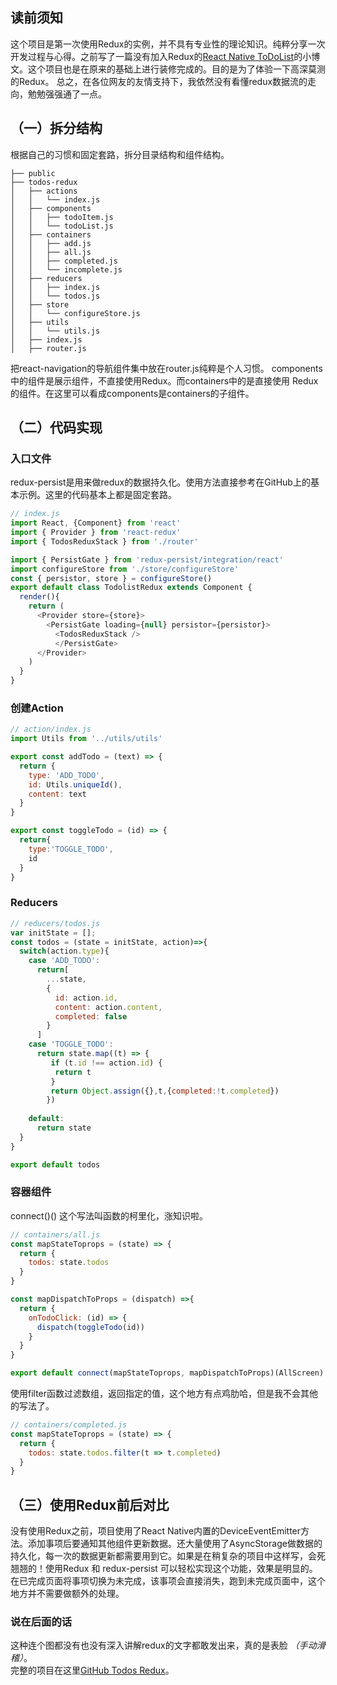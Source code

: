 ## 读前须知
这个项目是第一次使用Redux的实例，并不具有专业性的理论知识。纯粹分享一次开发过程与心得。之前写了一篇没有加入Redux的[React Native ToDoList](https://segmentfault.com/a/1190000015933522)的小博文。这个项目也是在原来的基础上进行装修完成的。目的是为了体验一下高深莫测的Redux。
总之，在各位网友的友情支持下，我依然没有看懂redux数据流的走向，勉勉强强通了一点。

## （一）拆分结构
根据自己的习惯和固定套路，拆分目录结构和组件结构。
```
├── public
├── todos-redux 
│   ├── actions                             
│   │   └── index.js             
│   ├── components
│   │   ├── todoItem.js
│   │   └── todoList.js
│   ├── containers
│   │   ├── add.js
│   │   ├── all.js
│   │   ├── completed.js
│   │   └── incomplete.js
│   ├── reducers
│   │   ├── index.js
│   │   └── todos.js
│   ├── store                             
│   │   └── configureStore.js 
│   ├── utils                             
│   │   └── utils.js 
│   ├── index.js
│   ├── router.js
```
把react-navigation的导航组件集中放在router.js纯粹是个人习惯。
components中的组件是展示组件，不直接使用Redux。而containers中的是直接使用 Redux的组件。在这里可以看成components是containers的子组件。

## （二）代码实现
### 入口文件
redux-persist是用来做redux的数据持久化。使用方法直接参考在GitHub上的基本示例。这里的代码基本上都是固定套路。
```js
// index.js
import React, {Component} from 'react'
import { Provider } from 'react-redux'
import { TodosReduxStack } from './router'

import { PersistGate } from 'redux-persist/integration/react'
import configureStore from './store/configureStore'
const { persistor, store } = configureStore()
export default class TodolistRedux extends Component {
  render(){
    return (
      <Provider store={store}>
        <PersistGate loading={null} persistor={persistor}>
          <TodosReduxStack />
          </PersistGate>
      </Provider>
    )
  }
}
```
### 创建Action

```js
// action/index.js
import Utils from '../utils/utils'

export const addTodo = (text) => {
  return {
    type: 'ADD_TODO',
    id: Utils.uniqueId(),
    content: text
  }
}

export const toggleTodo = (id) => {
  return{
    type:'TOGGLE_TODO',
    id
  }
}
```

### Reducers
```js
// reducers/todos.js
var initState = [];
const todos = (state = initState, action)=>{
  switch(action.type){
    case 'ADD_TODO':
      return[
        ...state,
        {
          id: action.id,
          content: action.content,
          completed: false
        }
      ]
    case 'TOGGLE_TODO':
      return state.map((t) => {
         if (t.id !== action.id) {
          return t
         } 
         return Object.assign({},t,{completed:!t.completed})
        })
      
    default:
      return state
  }
}

export default todos
```

### 容器组件

connect()() 这个写法叫函数的柯里化，涨知识啦。
```js
// containers/all.js
const mapStateToprops = (state) => {
  return {
    todos: state.todos
  }
}

const mapDispatchToProps = (dispatch) =>{
  return {
    onTodoClick: (id) => {
      dispatch(toggleTodo(id))
    }
  }
}

export default connect(mapStateToprops, mapDispatchToProps)(AllScreen)
```
使用filter函数过滤数组，返回指定的值，这个地方有点鸡肋哈，但是我不会其他的写法了。
```js
// containers/completed.js
const mapStateToprops = (state) => {
  return {
    todos: state.todos.filter(t => t.completed)
  }
}
```
## （三）使用Redux前后对比
没有使用Redux之前，项目使用了React Native内置的DeviceEventEmitter方法。添加事项后要通知其他组件更新数据。还大量使用了AsyncStorage做数据的持久化，每一次的数据更新都需要用到它。如果是在稍复杂的项目中这样写，会死翘翘的！使用Redux 和 redux-persist 可以轻松实现这个功能，效果是明显的。在已完成页面将事项切换为未完成，该事项会直接消失，跑到未完成页面中，这个地方并不需要做额外的处理。

### 说在后面的话
这种连个图都没有也没有深入讲解redux的文字都敢发出来，真的是表脸 *（手动滑稽）*。  
完整的项目在这里[GitHub Todos Redux](https://github.com/yiluyanxia/AwesomeProject)。 